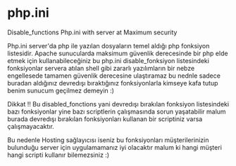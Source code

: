 php.ini
=======

Disable_functions
Php.ini with server at Maximum security

Php.ini server'da php ile yazılan dosyaların temel aldığı php fonksiyon listesidir. Apache sunucularda maksimum güvenlik derecesinde bir php elde etmek için kullanabileceğiniz bu php.ini disable_fonksiyon listesindeki fonksiyonlar servera atılan shell gibi zararlı yazılımların bir nebze engellesede tamamen güvenlik derecesine ulaştıramaz bu nednle sadece buradan aldığınız devredışı bıraktığınız fonksiyonlarla kimseye kafa tutup benim sunucum geçilmez demeyin :)

Dikkat !! Bu disabled_fonctions yani devredışı bırakılan fonksiyon listesindeki bazı fonksiyonlar yine bazı scriptlerin çalışmasında sorun yaşatabilir malum burada devredışı bırakılan fonksiyonları kullanan bir scriptiniz varsa çalışmayacaktır.

Bu nedenle Hosting sağlayıcısı iseniz bu fonksiyonları müşterilerinizin bulunduğu server için uygulamamanız iyi olacaktır malum ki hangi müşteri hangi scripti kullanır bilemezsiniz :)
